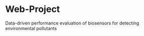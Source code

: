 # Web-Project
Data-driven performance evaluation of biosensors for detecting environmental pollutants
